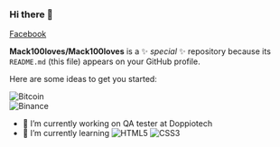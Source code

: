 ### Hi there 👋
<a href="https://www.facebook.com/polkul.lovejareonlap/"> Facebook </a>

**Mack100loves/Mack100loves** is a ✨ _special_ ✨ repository because its `README.md` (this file) appears on your GitHub profile.

Here are some ideas to get you started:

![Bitcoin](https://img.shields.io/badge/Bitcoin-000?style=for-the-badge&logo=bitcoin&logoColor=white)  
![Binance](https://img.shields.io/badge/Binance-FCD535?style=for-the-badge&logo=binance&logoColor=white)

- 🔭 I’m currently working on QA tester at Doppiotech 
- 🌱 I’m currently learning ![HTML5](https://img.shields.io/badge/html5-%23E34F26.svg?style=for-the-badge&logo=html5&logoColor=white) ![CSS3](https://img.shields.io/badge/css3-%231572B6.svg?style=for-the-badge&logo=css3&logoColor=white)


